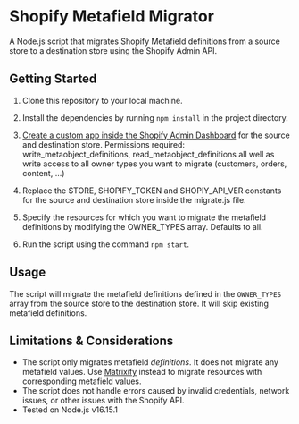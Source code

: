 # Shopify Metafield Migrator

A Node.js script that migrates Shopify Metafield definitions from a source store to a destination store using the Shopify Admin API.

## Getting Started

1.  Clone this repository to your local machine.

2.  Install the dependencies by running `npm install` in the project directory.

3.  [Create a custom app inside the Shopify Admin Dashboard](https://help.shopify.com/en/manual/apps/app-types/custom-apps) for the source and destination store. Permissions required: write_metaobject_definitions, read_metaobject_definitions all well as write access to all owner types you want to migrate (customers, orders, content, ...)

4.  Replace the STORE, SHOPIFY_TOKEN and SHOPIY_API_VER constants for the source and destination store inside the migrate.js file.

5.  Specify the resources for which you want to migrate the metafield definitions by modifying the OWNER_TYPES array. Defaults to all.

6.  Run the script using the command `npm start`.

## Usage

The script will migrate the metafield definitions defined in the `OWNER_TYPES` array from the source store to the destination store. It will skip existing metafield definitions.

## Limitations & Considerations

- The script only migrates metafield _definitions_. It does not migrate any metafield values. Use [Matrixify](https://matrixify.app/) instead to migrate resources with corresponding metafield values.
- The script does not handle errors caused by invalid credentials, network issues, or other issues with the Shopify API.
- Tested on Node.js v16.15.1
